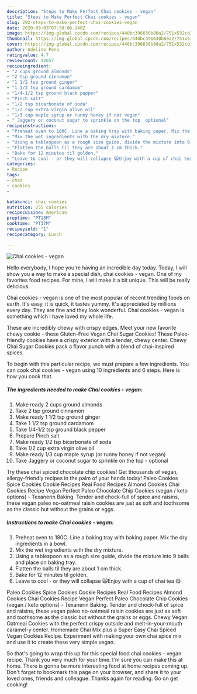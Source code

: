 ```yaml
---
description: "Steps to Make Perfect Chai cookies - vegan"
title: "Steps to Make Perfect Chai cookies - vegan"
slug: 292-steps-to-make-perfect-chai-cookies-vegan
date: 2020-09-03T07:38:06.148Z
image: https://img-global.cpcdn.com/recipes/440bc396630b80a2/751x532cq70/chai-cookies-vegan-recipe-main-photo.jpg
thumbnail: https://img-global.cpcdn.com/recipes/440bc396630b80a2/751x532cq70/chai-cookies-vegan-recipe-main-photo.jpg
cover: https://img-global.cpcdn.com/recipes/440bc396630b80a2/751x532cq70/chai-cookies-vegan-recipe-main-photo.jpg
author: Adeline Pena
ratingvalue: 4.7
reviewcount: 32657
recipeingredient:
- "2 cups ground almonds"
- "2 tsp ground cinnamon"
- "1 1/2 tsp ground ginger"
- "1 1/2 tsp ground cardamom"
- "1/4-1/2 tsp ground black pepper"
- "Pinch salt"
- "1/2 tsp bicarbonate of soda"
- "1/2 cup extra virgin olive oil"
- "1/3 cup maple syrup or runny honey if not vegan"
- " Jaggery or coconut sugar to sprinkle on the top  optional"
recipeinstructions:
- "Preheat oven to 180C. Line a baking tray with baking paper. Mix the dry ingredients in a bowl."
- "Mix the wet ingredients with the dry mixture."
- "Using a tablespoon as a rough size guide, divide the mixture into 9 balls and place on baking tray."
- "Flatten the balls til they are about 1 cm thick."
- "Bake for 12 minutes til golden."
- "Leave to cool - or they will collapse 🙀Enjoy with a cup of chai tea 😋"
categories:
- Recipe
tags:
- chai
- cookies
- 

katakunci: chai cookies  
nutrition: 255 calories
recipecuisine: American
preptime: "PT18M"
cooktime: "PT37M"
recipeyield: "1"
recipecategory: Lunch

---
```



![Chai cookies - vegan](https://img-global.cpcdn.com/recipes/440bc396630b80a2/751x532cq70/chai-cookies-vegan-recipe-main-photo.jpg)

Hello everybody, I hope you're having an incredible day today. Today, I will show you a way to make a special dish, chai cookies - vegan. One of my favorites food recipes. For mine, I will make it a bit unique. This will be really delicious.

Chai cookies - vegan is one of the most popular of recent trending foods on earth. It's easy, it is quick, it tastes yummy. It's appreciated by millions every day. They are fine and they look wonderful. Chai cookies - vegan is something which I have loved my whole life.

These are incredibly chewy with crispy edges. Meet your new favorite chewy cookie - these Gluten-Free Vegan Chai Sugar Cookies! These Paleo-friendly cookies have a crispy exterior with a tender, chewy center. Chewy Chai Sugar Cookies pack a flavor punch with a blend of chai-inspired spices.


To begin with this particular recipe, we must prepare a few ingredients. You can cook chai cookies - vegan using 10 ingredients and 6 steps. Here is how you cook that.

<!--inarticleads1-->

##### The ingredients needed to make Chai cookies - vegan:

1. Make ready 2 cups ground almonds
1. Take 2 tsp ground cinnamon
1. Make ready 1 1/2 tsp ground ginger
1. Take 1 1/2 tsp ground cardamom
1. Take 1/4-1/2 tsp ground black pepper
1. Prepare Pinch salt
1. Make ready 1/2 tsp bicarbonate of soda
1. Take 1/2 cup extra virgin olive oil
1. Make ready 1/3 cup maple syrup (or runny honey if not vegan)
1. Take  Jaggery or coconut sugar to sprinkle on the top - optional


Try these chai spiced chocolate chip cookies! Get thousands of vegan, allergy-friendly recipes in the palm of your hands today! Paleo Cookies Spice Cookies Cookie Recipes Real Food Recipes Almond Cookies Chai Cookies Recipe Vegan Perfect Paleo Chocolate Chip Cookies (vegan / keto options) - Texanerin Baking. Tender and chock-full of spice and raisins, these vegan paleo no-oatmeal raisin cookies are just as soft and toothsome as the classic but without the grains or eggs. 

<!--inarticleads2-->

##### Instructions to make Chai cookies - vegan:

1. Preheat oven to 180C. Line a baking tray with baking paper. Mix the dry ingredients in a bowl.
1. Mix the wet ingredients with the dry mixture.
1. Using a tablespoon as a rough size guide, divide the mixture into 9 balls and place on baking tray.
1. Flatten the balls til they are about 1 cm thick.
1. Bake for 12 minutes til golden.
1. Leave to cool - or they will collapse 🙀Enjoy with a cup of chai tea 😋


Paleo Cookies Spice Cookies Cookie Recipes Real Food Recipes Almond Cookies Chai Cookies Recipe Vegan Perfect Paleo Chocolate Chip Cookies (vegan / keto options) - Texanerin Baking. Tender and chock-full of spice and raisins, these vegan paleo no-oatmeal raisin cookies are just as soft and toothsome as the classic but without the grains or eggs. Chewy Vegan Oatmeal Cookies with the perfect crispy outside and melt-in-your-mouth caramel-y center. Homemade Chai Mix plus a Super Easy Chai Spiced Vegan Cookies Recipe. Experiment with making your own chai spice mix and use it to create these very simple vegan. 

So that's going to wrap this up for this special food chai cookies - vegan recipe. Thank you very much for your time. I'm sure you can make this at home. There is gonna be more interesting food at home recipes coming up. Don't forget to bookmark this page on your browser, and share it to your loved ones, friends and colleague. Thanks again for reading. Go on get cooking!
